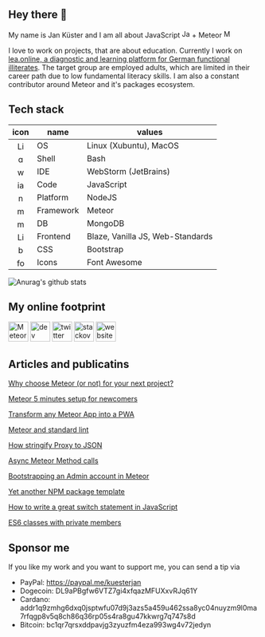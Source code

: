 ## Hey there 👋

My name is Jan Küster and I am all about JavaScript <img src='https://cdn.jsdelivr.net/npm/simple-icons@3.0.1/icons/javascript.svg' alt='JavaScript' height='16'> + Meteor [<img src='https://cdn.jsdelivr.net/npm/simple-icons@3.0.1/icons/meteor.svg' alt='Meteor' height='16'>](https://meteor.com)

I love to work on projects, that are about education. Currently I work on [lea.online, a diagnostic and learning platform for German functional illiterates](https://github.com/leaonline). The target group are employed adults, which are limited in their career path due to low fundamental literacy skills.
I am also a constant contributor around Meteor and it's packages ecosystem.

## Tech stack 

| icon | name | values |
| :--: | ---- | ------ |
|<img src='https://cdn.jsdelivr.net/npm/simple-icons@3.0.1/icons/linux.svg' alt='Linux' height='16'>|OS|Linux (Xubuntu), MacOS|
|<img src='https://cdn.jsdelivr.net/npm/simple-icons@3.0.1/icons/gnubash.svg' alt='gnu-bash' height='16'>|Shell|Bash|
|<img src='https://cdn.jsdelivr.net/npm/simple-icons@3.0.1/icons/webstorm.svg' alt='webstorm' height='16'>|IDE|WebStorm (JetBrains)|
|<img src='https://cdn.jsdelivr.net/npm/simple-icons@3.0.1/icons/javascript.svg' alt='javascript' height='16'>|Code|JavaScript|
|<img src='https://cdn.jsdelivr.net/npm/simple-icons@3.0.1/icons/node-dot-js.svg' alt='nodejs' height='16'>|Platform|NodeJS|
|<img src='https://cdn.jsdelivr.net/npm/simple-icons@3.0.1/icons/meteor.svg' alt='meteor' height='16'>|Framework|Meteor|
|<img src='https://cdn.jsdelivr.net/npm/simple-icons@3.0.1/icons/mongodb.svg' alt='mongodb' height='16'>|DB|MongoDB|
|<img src='https://cdn.jsdelivr.net/npm/simple-icons@3.0.1/icons/mdnwebdocs.svg' alt='Linux' height='16'>|Frontend|Blaze, Vanilla JS, Web-Standards|
|<img src='https://cdn.jsdelivr.net/npm/simple-icons@3.0.1/icons/bootstrap.svg' alt='bootstrap' height='16'>|CSS|Bootstrap|
|<img src='https://cdn.jsdelivr.net/npm/simple-icons@3.0.1/icons/fontawesome.svg' alt='fontaweseome' height='16'>|Icons|Font Awesome|


![Anurag's github stats](https://github-readme-stats.vercel.app/api?username=jankapunkt&count_private=true&theme=merko&show_icons=true)

## My online footprint

[<img src='https://cdn.jsdelivr.net/npm/simple-icons@3.0.1/icons/meteor.svg' alt='Meteor forums profile' height='40'>](https://forums.meteor.com/u/jkuester)
[<img src='https://cdn.jsdelivr.net/npm/simple-icons@3.0.1/icons/dev-dot-to.svg' alt='dev' height='40'>](https://dev.to/jankapunkt)  [<img src='https://cdn.jsdelivr.net/npm/simple-icons@3.0.1/icons/twitter.svg' alt='twitter' height='40'>](https://twitter.com/kuester_jan)  [<img src='https://cdn.jsdelivr.net/npm/simple-icons@3.0.1/icons/stackoverflow.svg' alt='stackoverflow' height='40'>](https://stackoverflow.com/users/3098783)  [<img src='https://cdn.jsdelivr.net/npm/simple-icons@3.0.1/icons/icloud.svg' alt='website' height='40'>](jankuester.com)  

## Articles and publicatins

[Why choose Meteor (or not) for your next project?](https://dev.to/jankapunkt/why-choose-meteor-or-not-for-your-next-project-1gnh)

[Meteor 5 minutes setup for newcomers](https://dev.to/jankapunkt/meteor-5-minutes-setup-for-newcomers-1aga)

[Transform any Meteor App into a PWA](https://dev.to/jankapunkt/transform-any-meteor-app-into-a-pwa-4k44)

[Meteor and standard lint](https://dev.to/jankapunkt/meteor-and-standard-lint-gg7)

[How stringify Proxy to JSON](https://dev.to/jankapunkt/how-stringify-proxy-to-json-10oe)

[Async Meteor Method calls](https://dev.to/jankapunkt/async-meteor-method-calls-24f9)

[Bootstrapping an Admin account in Meteor](https://dev.to/jankapunkt/bootstrapping-an-admin-account-in-meteor-408b)

[Yet another NPM package template](https://dev.to/jankapunkt/yet-another-npm-package-template-270k)

[How to write a great switch statement in JavaScript](https://dev.to/jankapunkt/how-to-write-a-great-switch-statement-in-javascript-265)

[ES6 classes with private members](https://dev.to/jankapunkt/es6-classes-with-private-members-144d)

## Sponsor me

If you like my work and you want to support me, you can send a tip via 

- PayPal: https://paypal.me/kuesterjan
- Dogecoin: DL9aPBgfw6VTZ7gi4xfqazMFUXxvRJq61Y
- Cardano: addr1q9zmhg6dxq0jsptwfu07d9j3azs5a459u462ssa8yc04nuyzm9l0ma7rfqgp8v5q8ch86q36rp05s4ra8gu47kkwrg7q747s8d
- Bitcoin: bc1qr7qrsxddpavjg3zyuzfm4eza993wg4v72jedyn
